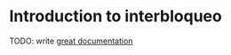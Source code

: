 # Introduction to interbloqueo

TODO: write [great documentation](http://jacobian.org/writing/what-to-write/)
